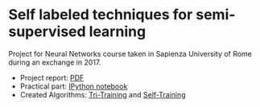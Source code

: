 # Self labeled techniques for semi-supervised learning
Project for Neural Networks course taken in Sapienza University of Rome during an exchange in 2017.

* Project report: [PDF](https://github.com/zidik/Self-labeled-techniques-for-semi-supervised-learning/raw/master/Project%20Report%20Mark%20Laane.pdf)
* Practical part: [IPython notebook](NeuralNetworksProject.ipynb)
* Created Algorithms: [Tri-Training](tri_training.py) and [Self-Training](standard_self_training.py)
